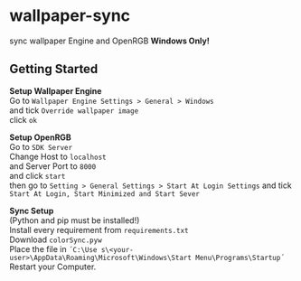 # wallpaper-sync

sync wallpaper Engine and OpenRGB
**Windows Only!**

## Getting Started
**Setup Wallpaper Engine**   
Go to ```Wallpaper Engine Settings > General > Windows```   
and tick ```Override wallpaper image```   
click ```ok```   
   
**Setup OpenRGB**   
Go to ```SDK Server```   
Change Host to ```localhost```   
and Server Port to ```8000```   
and click ```start```   
then go to ```Setting > General Settings > Start At Login Settings```
and tick ```Start At Login, Start Minimized and Start Sever```

**Sync Setup**   
(Python and pip must be installed!)   
Install every requirement from ```requirements.txt```   
Download ```colorSync.pyw```   
Place the file in ```´C:\Use s\<your-user>\AppData\Roaming\Microsoft\Windows\Start Menu\Programs\Startup´```   
Restart your Computer.   
